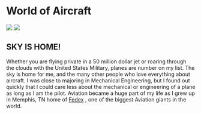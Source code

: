 
<!DOCTYPE html>
<html>
<h1> World of Aircraft </h1>
<img src="https://user-images.githubusercontent.com/77600540/117089694-d12c5d80-ad1b-11eb-976d-f9414d561c29.jpg" />
<img src="https://user-images.githubusercontent.com/77600540/117090352-bce96000-ad1d-11eb-8745-f6d49d67606e.jpg" />

<h2> SKY IS HOME! </h2>
<p> Whether you are flying private in a 50 million dollar jet or roaring through the clouds with the United States Military, planes are number on my list. The sky is home for me, and the many other people who love everything about aircraft. I was close to majoring in Mechanical Engineering, but I found out quickly that I could care less about the mechanical or engineering of a plane as long as I am the pilot. Aviation became a huge part of my life as I grew up in Memphis, TN home of <a href="https://www.fedex.com/en-us/about/policy/aviation/why-memphis.html)"> Fedex</a> , one of the biggest Aviation giants in the world.  </p>
